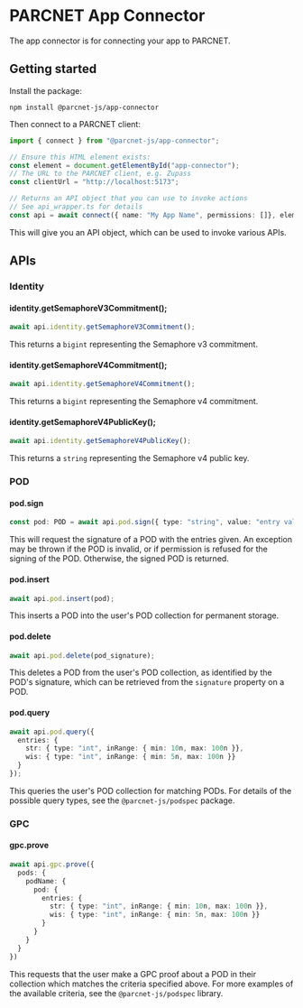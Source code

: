 # PARCNET App Connector

The app connector is for connecting your app to PARCNET.

## Getting started

Install the package:

```
npm install @parcnet-js/app-connector
```

Then connect to a PARCNET client:

```ts
import { connect } from "@parcnet-js/app-connector";

// Ensure this HTML element exists:
const element = document.getElementById("app-connector");
// The URL to the PARCNET client, e.g. Zupass
const clientUrl = "http://localhost:5173";

// Returns an API object that you can use to invoke actions
// See api_wrapper.ts for details
const api = await connect({ name: "My App Name", permissions: []}, element, clientUrl);
```

This will give you an API object, which can be used to invoke various APIs.

## APIs

### Identity

#### identity.getSemaphoreV3Commitment();
```ts
await api.identity.getSemaphoreV3Commitment();
```

This returns a `bigint` representing the Semaphore v3 commitment.

#### identity.getSemaphoreV4Commitment();
```ts
await api.identity.getSemaphoreV4Commitment();
```

This returns a `bigint` representing the Semaphore v4 commitment.

#### identity.getSemaphoreV4PublicKey();
```ts
await api.identity.getSemaphoreV4PublicKey();
```

This returns a `string` representing the Semaphore v4 public key.

### POD

#### pod.sign
```ts
const pod: POD = await api.pod.sign({ type: "string", value: "entry value" });
```

This will request the signature of a POD with the entries given. An exception may be thrown if the POD is invalid, or if permission is refused for the signing of the POD. Otherwise, the signed POD is returned.

#### pod.insert
```ts
await api.pod.insert(pod);
```

This inserts a POD into the user's POD collection for permanent storage.

#### pod.delete
```ts
await api.pod.delete(pod_signature);
```

This deletes a POD from the user's POD collection, as identified by the POD's signature, which can be retrieved from the `signature` property on a POD.

#### pod.query
```ts
await api.pod.query({
  entries: {
    str: { type: "int", inRange: { min: 10n, max: 100n }},
    wis: { type: "int", inRange: { min: 5n, max: 100n }}
  }
});
```

This queries the user's POD collection for matching PODs. For details of the possible query types, see the `@parcnet-js/podspec` package.

### GPC

#### gpc.prove
```ts
await api.gpc.prove({
  pods: {
    podName: {
      pod: {
        entries: {
          str: { type: "int", inRange: { min: 10n, max: 100n }},
          wis: { type: "int", inRange: { min: 5n, max: 100n }}
        }
      }
    }
  }
})
```

This requests that the user make a GPC proof about a POD in their collection which matches the criteria specified above. For more examples of the available criteria, see the `@parcnet-js/podspec` library.